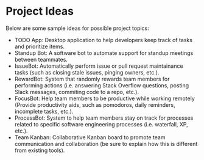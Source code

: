 # Project Ideas

Below are some sample ideas for possible project topics:

* TODO App: Desktop application to help developers keep track of tasks and prioritize items.
* Standup Bot: A software bot to automate support for standup meetings between teammates.
* IssueBot: Automatically perform issue or pull request maintainance tasks (such as closing stale issues, pinging owners, etc.).
* RewardBot: System that randomly rewards team members for performing actions (i.e. answering Stack Overflow questions, posting Slack messages, commiting code to a repo, etc.).
* FocusBot: Help team members to be productive while working remotely (Provide productivity aids, such as pomodoros, daily reminders, incomplete tasks, etc.).
* ProcessBot: System to help team members stay on track for processes related to specific software engineering processes (i.e. waterfall, XP, etc.).
* Team Kanban: Collaborative Kanban board to promote team communication and collaboration (be sure to explain how this is different from existing tools).
